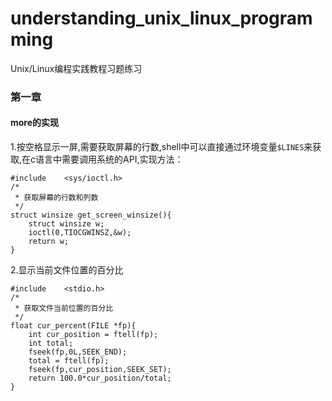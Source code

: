 # understanding_unix_linux_programmingUnix/Linux编程实践教程习题练习### 第一章#### more的实现1.按空格显示一屏,需要获取屏幕的行数,shell中可以直接通过环境变量`$LINES`来获取,在c语言中需要调用系统的API,实现方法：```#include    <sys/ioctl.h>/* * 获取屏幕的行数和列数 */struct winsize get_screen_winsize(){    struct winsize w;    ioctl(0,TIOCGWINSZ,&w);    return w;}```2.显示当前文件位置的百分比```#include	<stdio.h>/* * 获取文件当前位置的百分比 */float cur_percent(FILE *fp){    int cur_position = ftell(fp);    int total;    fseek(fp,0L,SEEK_END);    total = ftell(fp);    fseek(fp,cur_position,SEEK_SET);    return 100.0*cur_position/total;}```